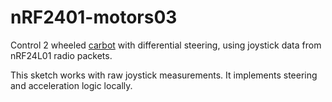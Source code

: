 # nRF2401-motors03

Control 2 wheeled [carbot](https://github.com/WCRSyyc/carbot) with differential steering, using joystick data from nRF24L01 radio packets.

This sketch works with raw joystick measurements.  It implements steering and acceleration logic locally.
